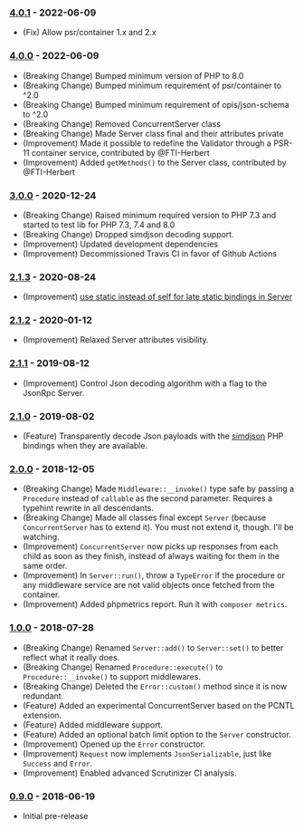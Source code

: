 ### [4.0.1] - 2022-06-09

* (Fix) Allow psr/container 1.x and 2.x

### [4.0.0] - 2022-06-09

* (Breaking Change) Bumped minimum version of PHP to 8.0
* (Breaking Change) Bumped minimum requirement of psr/container to ^2.0
* (Breaking Change) Bumped minimum requirement of opis/json-schema to ^2.0
* (Breaking Change) Removed ConcurrentServer class
* (Breaking Change) Made Server class final and their attributes private
* (Improvement) Made it possible to redefine the Validator through a PSR-11 container service, contributed by @FTI-Herbert
* (Improvement) Added `getMethods()` to the Server class, contributed by @FTI-Herbert

### [3.0.0] - 2020-12-24

* (Breaking Change) Raised minimum required version to PHP 7.3 and started to test lib for PHP 7.3, 7.4 and 8.0
* (Breaking Change) Dropped simdjson decoding support.
* (Improvement) Updated development dependencies
* (Improvement) Decommissioned Travis CI in favor of Github Actions

### [2.1.3] - 2020-08-24

  * (Improvement) [use static instead of self for late static bindings in Server](https://github.com/1ma/JsonRpc/pull/7)

### [2.1.2] - 2020-01-12

  * (Improvement) Relaxed Server attributes visibility.

### [2.1.1] - 2019-08-12

  * (Improvement) Control Json decoding algorithm with a flag to the JsonRpc Server.

### [2.1.0] - 2019-08-02

  * (Feature) Transparently decode Json payloads with the [simdjson](https://github.com/crazyxman/simdjson_php) PHP bindings when they are available.

### [2.0.0] - 2018-12-05

  * (Breaking Change) Made `Middleware::__invoke()` type safe by passing a `Procedure` instead of `callable` as the second parameter. Requires a typehint rewrite in all descendants.
  * (Breaking Change) Made all classes final except `Server` (because `ConcurrentServer` has to extend it). You must not extend it, though. I'll be watching.
  * (Improvement) `ConcurrentServer` now picks up responses from each child as soon as they finish, instead of always waiting for them in the same order.
  * (Improvement) In `Server::run()`, throw a `TypeError` if the procedure or any middleware service are not valid objects once fetched from the container.
  * (Improvement) Added phpmetrics report. Run it with `composer metrics`.

### [1.0.0] - 2018-07-28

  * (Breaking Change) Renamed `Server::add()` to `Server::set()` to better reflect what it really does.
  * (Breaking Change) Renamed `Procedure::execute()` to `Procedure::__invoke()` to support middlewares.
  * (Breaking Change) Deleted the `Error::custom()` method since it is now redundant.
  * (Feature) Added an experimental ConcurrentServer based on the PCNTL extension.
  * (Feature) Added middleware support.
  * (Feature) Added an optional batch limit option to the `Server` constructor.
  * (Improvement) Opened up the `Error` constructor.
  * (Improvement) `Request` now implements `JsonSerializable`, just like `Success` and `Error`.
  * (Improvement) Enabled advanced Scrutinizer CI analysis.

### [0.9.0] - 2018-06-19

  * Initial pre-release

[4.0.1]: https://github.com/1ma/JsonRpc/compare/v4.0.0...v4.0.1
[4.0.0]: https://github.com/1ma/JsonRpc/compare/v3.0.0...v4.0.0
[3.0.0]: https://github.com/1ma/JsonRpc/compare/v2.1.3...v3.0.0
[2.1.3]: https://github.com/1ma/JsonRpc/compare/v2.1.2...v2.1.3
[2.1.2]: https://github.com/1ma/JsonRpc/compare/v2.1.1...v2.1.2
[2.1.1]: https://github.com/1ma/JsonRpc/compare/v2.1.0...v2.1.1
[2.1.0]: https://github.com/1ma/JsonRpc/compare/v2.0.0...v2.1.0
[2.0.0]: https://github.com/1ma/JsonRpc/compare/v1.0.0...v2.0.0
[1.0.0]: https://github.com/1ma/JsonRpc/compare/v0.9.0...v1.0.0
[0.9.0]: https://github.com/1ma/JsonRpc/commit/081b048bb5a5a58235953dd42772ff31256a9e49
